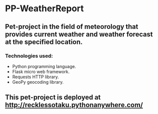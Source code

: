 # PP-WeatherReport

## Pet-project in the field of meteorology that provides current weather and weather forecast at the specified location.

### Technologies used:

- Python programming language.
- Flask micro web framework.
- Requests HTTP library.
- GeoPy geocoding library.

## This pet-project is deployed at http://recklessotaku.pythonanywhere.com/
